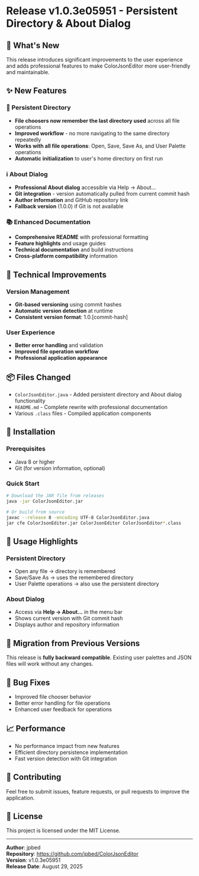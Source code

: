 # Release v1.0.3e05951 - Persistent Directory & About Dialog

## 🎉 What's New

This release introduces significant improvements to the user experience and adds professional features to make ColorJsonEditor more user-friendly and maintainable.

## ✨ New Features

### 🔄 Persistent Directory
- **File choosers now remember the last directory used** across all file operations
- **Improved workflow** - no more navigating to the same directory repeatedly
- **Works with all file operations**: Open, Save, Save As, and User Palette operations
- **Automatic initialization** to user's home directory on first run

### ℹ️ About Dialog
- **Professional About dialog** accessible via Help → About…
- **Git integration** - version automatically pulled from current commit hash
- **Author information** and GitHub repository link
- **Fallback version** (1.0.0) if Git is not available

### 📚 Enhanced Documentation
- **Comprehensive README** with professional formatting
- **Feature highlights** and usage guides
- **Technical documentation** and build instructions
- **Cross-platform compatibility** information

## 🔧 Technical Improvements

### Version Management
- **Git-based versioning** using commit hashes
- **Automatic version detection** at runtime
- **Consistent version format**: 1.0.[commit-hash]

### User Experience
- **Better error handling** and validation
- **Improved file operation workflow**
- **Professional application appearance**

## 📦 Files Changed

- `ColorJsonEditor.java` - Added persistent directory and About dialog functionality
- `README.md` - Complete rewrite with professional documentation
- Various `.class` files - Compiled application components

## 🚀 Installation

### Prerequisites
- Java 8 or higher
- Git (for version information, optional)

### Quick Start
```bash
# Download the JAR file from releases
java -jar ColorJsonEditor.jar

# Or build from source
javac --release 8 -encoding UTF-8 ColorJsonEditor.java
jar cfe ColorJsonEditor.jar ColorJsonEditor ColorJsonEditor*.class
```

## 🎯 Usage Highlights

### Persistent Directory
- Open any file → directory is remembered
- Save/Save As → uses the remembered directory
- User Palette operations → also use the persistent directory

### About Dialog
- Access via **Help → About…** in the menu bar
- Shows current version with Git commit hash
- Displays author and repository information

## 🔄 Migration from Previous Versions

This release is **fully backward compatible**. Existing user palettes and JSON files will work without any changes.

## 🐛 Bug Fixes

- Improved file chooser behavior
- Better error handling for file operations
- Enhanced user feedback for operations

## 📈 Performance

- No performance impact from new features
- Efficient directory persistence implementation
- Fast version detection with Git integration

## 🤝 Contributing

Feel free to submit issues, feature requests, or pull requests to improve the application.

## 📝 License

This project is licensed under the MIT License.

---

**Author**: jpbed  
**Repository**: https://github.com/jpbed/ColorJsonEditor  
**Version**: v1.0.3e05951  
**Release Date**: August 29, 2025

